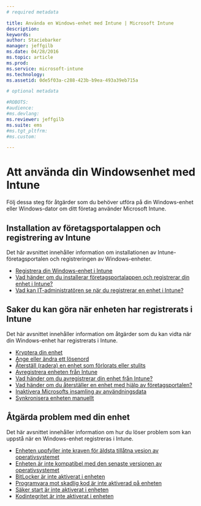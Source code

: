 ```yaml
---
# required metadata

title: Använda en Windows-enhet med Intune | Microsoft Intune
description:
keywords:
author: Staciebarker
manager: jeffgilb
ms.date: 04/28/2016
ms.topic: article
ms.prod:
ms.service: microsoft-intune
ms.technology:
ms.assetid: 0de5f03a-c288-423b-b9ea-493a39eb715a

# optional metadata

#ROBOTS:
#audience:
#ms.devlang:
ms.reviewer: jeffgilb
ms.suite: ems
#ms.tgt_pltfrm:
#ms.custom:

---
```


# Att använda din Windowsenhet med Intune

Följ dessa steg för åtgärder som du behöver utföra på din Windows-enhet eller Windows-dator om ditt företag använder Microsoft Intune.

## Installation av företagsportalappen och registrering av Intune

Det här avsnittet innehåller information om installationen av Intune-företagsportalen och registreringen av Windows-enheter.

- [Registrera din Windows-enhet i Intune](enroll-your-device-in-intune-windows.md)</br>
- [Vad händer om du installerar företagsportalappen och registrerar din enhet i Intune?](what-happens-if-you-install-the-company-portal-app-and-enroll-your-device-in-intune-windows.md)</br>
- [Vad kan IT-administratören se när du registrerar en enhet i Intune?](what-can-your-it-administrator-see-when-you-enroll-your-device-in-intune-windows.md)

## Saker du kan göra när enheten har registrerats i Intune

Det här avsnittet innehåller information om åtgärder som du kan vidta när din Windows-enhet har registrerats i Intune.

- [Kryptera din enhet](encrypt-your-device-windows.md)</br>
- [Ange eller ändra ett lösenord](set-or-change-your-password-windows.md)</br>
- [Återställ (radera) en enhet som förlorats eller stulits](reset-erase-your-lost-or-stolen-device-windows.md)</br>
- [Avregistrera enheten från Intune](unenroll-your-device-from-intune-windows.md)</br>
- [Vad händer om du avregistrerar din enhet från Intune?](what-happens-if-you-unenroll-your-device-from-intune-windows.md)</br>
- [Vad händer om du återställer en enhet med hjälp av företagsportalen?](what-happens-if-you-reset-your-device-using-the-company-portal-windows.md)</br>
- [Inaktivera Microsofts insamling av användningsdata](turn-off-microsoft-usage-data-collection-windows.md)</br>
- [Synkronisera enheten manuellt](sync-your-device-manually-windows.md)

## Åtgärda problem med din enhet

Det här avsnittet innehåller information om hur du löser problem som kan uppstå när en Windows-enhet registreras i Intune.

- [Enheten uppfyller inte kraven för äldsta tillåtna vesion av operativsystemet](device-doesnt-have-the-required-minimum-operating-system-version-windows.md)</br>
- [Enheten är inte kompatibel med den senaste versionen av operativsystemet](device-doesnt-comply-with-maximum-operating-system-version-windows.md)</br>
- [BitLocker är inte aktiverat i enheten](device-doesnt-have-bitlocker-enabled-windows.md)</br>
- [Programvara mot skadlig kod är inte aktiverad på enheten](device-doesnt-have-antimalware-software-enabled-windows.md)</br>
- [Säker start är inte aktiverat i enheten](device-doesnt-have-secure-boot-enabled-windows.md)</br>
- [Kodintegritet är inte aktiverat i enheten](device-doesnt-have-code-integrity-enabled-windows.md)




<!--HONumber=May16_HO4-->


